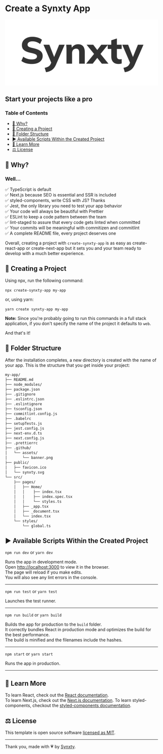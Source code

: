 <!-- omit in toc -->
# Create a Synxty App

<img src="https://raw.githubusercontent.com/synxty/cra-template-synxty/master/.github/assets/banner.png" />

<!-- omit in toc -->
## Start your projects like a pro

<!-- omit in toc -->
### Table of Contents

- [📃 Why?](#-why)
- [🎨 Creating a Project](#-creating-a-project)
- [📁 Folder Structure](#-folder-structure)
- [▶️ Available Scripts Within the Created Project](#️-available-scripts-within-the-created-project)
- [🧠 Learn More](#-learn-more)
- [⚖️ License](#️-license)

## 📃 Why?

<!-- omit in toc -->
### Well...
✅ TypeScript is default  
✅ Next.js because SEO is essential and SSR is included  
✅ styled-components, write CSS with JS? Thanks  
✅ Jest, the only library you need to test your app behavior  
✅ Your code will always be beautiful with Prettier  
✅ ESLint to keep a code pattern between the team  
✅ lint-staged to assure that every code gets linted when committed  
✅ Your commits will be meaningful with commitizen and commitlint  
✅ A complete README file, every project deserves one

Overall, creating a project with `create-synxty-app` is as easy as create-react-app or create-next-app but it sets you and your team ready to develop with a much better experience.

## 🎨 Creating a Project

Using npx, run the following command:

`npx create-synxty-app my-app`

or, using yarn:

`yarn create synxty-app my-app`

**Note:** Since you're probably going to run this commands in a full stack application, if you don't specify the name of the project it defaults to `web`.

And that's it!

## 📁 Folder Structure

After the installation completes, a new directory is created with the name of your app. This is the structure that you get inside your project:

```.
my-app/
├── README.md
├── node_modules/
├── package.json
├── .gitignore
├── .eslintrc.json
├── .eslintignore
├── tsconfig.json
├── commitlint.config.js
├── .babelrc
├── setupTests.js
├── jest.config.js
├── next-env.d.ts
├── next.config.js
├── .prettierrc
├── .github/
│   └── assets/
│       └── banner.png
├── public/
│   ├── favicon.ico
│   └── synxty.svg
└── src/
    ├── pages/
    │   ├── Home/
    │   │    ├── index.tsx
    │   │    ├── index.spec.tsx
    │   │    └── styles.ts
    │   ├── _app.tsx
    │   ├── _document.tsx
    │   └── index.tsx
    └── styles/
        └── global.ts

```

## ▶️ Available Scripts Within the Created Project

`npm run dev` or `yarn dev`

Runs the app in development mode.  
Open [http://localhost:3000](http://localhost:3000) to view it in the browser.  
The page will reload if you make edits.  
You will also see any lint errors in the console.

___
`npm run test` or `yarn test`

Launches the test runner.  

___
`npm run build` or `yarn build`

Builds the app for production to the `build` folder.  
It correctly bundles React in production mode and optimizes the build for the best performance.  
The build is minified and the filenames include the hashes.
___
`npm start` or `yarn start`

Runs the app in production.
___

## 🧠 Learn More

To learn React, check out the [React documentation](https://reactjs.org/).  
To learn Next.js, check out the [Next.js documentation](https://nextjs.org/docs/getting-started).
To learn styled-components, checkout the [styled-components documentation](https://styled-components.com/docs).


## ⚖️ License

This template is open source software [licensed as MIT](LICENSE).

___

Thank you, made with 💗 by [Synxty](https://github.com/synxty).